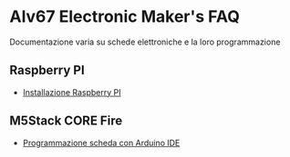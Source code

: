 # Alv67 Electronic Maker's FAQ
Documentazione varia su schede elettroniche e la loro programmazione

## Raspberry PI

- [Installazione Raspberry PI](RaspberryPI.md)

## M5Stack CORE Fire

- [Programmazione scheda con Arduino IDE](m5stack.md)
